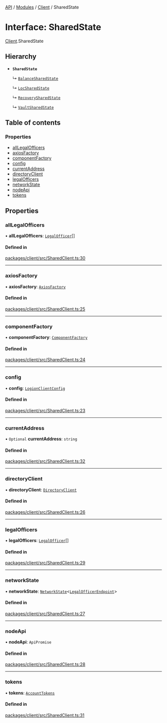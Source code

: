 [API](../API.md) / [Modules](../modules.md) / [Client](../modules/Client.md) / SharedState

# Interface: SharedState

[Client](../modules/Client.md).SharedState

## Hierarchy

- **`SharedState`**

  ↳ [`BalanceSharedState`](Client.BalanceSharedState.md)

  ↳ [`LocSharedState`](Client.LocSharedState.md)

  ↳ [`RecoverySharedState`](Client.RecoverySharedState.md)

  ↳ [`VaultSharedState`](Client.VaultSharedState.md)

## Table of contents

### Properties

- [allLegalOfficers](Client.SharedState.md#alllegalofficers)
- [axiosFactory](Client.SharedState.md#axiosfactory)
- [componentFactory](Client.SharedState.md#componentfactory)
- [config](Client.SharedState.md#config)
- [currentAddress](Client.SharedState.md#currentaddress)
- [directoryClient](Client.SharedState.md#directoryclient)
- [legalOfficers](Client.SharedState.md#legalofficers)
- [networkState](Client.SharedState.md#networkstate)
- [nodeApi](Client.SharedState.md#nodeapi)
- [tokens](Client.SharedState.md#tokens)

## Properties

### allLegalOfficers

• **allLegalOfficers**: [`LegalOfficer`](Client.LegalOfficer.md)[]

#### Defined in

[packages/client/src/SharedClient.ts:30](https://github.com/logion-network/logion-api/blob/main/packages/client/src/SharedClient.ts#L30)

___

### axiosFactory

• **axiosFactory**: [`AxiosFactory`](../classes/Client.AxiosFactory.md)

#### Defined in

[packages/client/src/SharedClient.ts:25](https://github.com/logion-network/logion-api/blob/main/packages/client/src/SharedClient.ts#L25)

___

### componentFactory

• **componentFactory**: [`ComponentFactory`](Client.ComponentFactory.md)

#### Defined in

[packages/client/src/SharedClient.ts:24](https://github.com/logion-network/logion-api/blob/main/packages/client/src/SharedClient.ts#L24)

___

### config

• **config**: [`LogionClientConfig`](Client.LogionClientConfig.md)

#### Defined in

[packages/client/src/SharedClient.ts:23](https://github.com/logion-network/logion-api/blob/main/packages/client/src/SharedClient.ts#L23)

___

### currentAddress

• `Optional` **currentAddress**: `string`

#### Defined in

[packages/client/src/SharedClient.ts:32](https://github.com/logion-network/logion-api/blob/main/packages/client/src/SharedClient.ts#L32)

___

### directoryClient

• **directoryClient**: [`DirectoryClient`](../classes/Client.DirectoryClient.md)

#### Defined in

[packages/client/src/SharedClient.ts:26](https://github.com/logion-network/logion-api/blob/main/packages/client/src/SharedClient.ts#L26)

___

### legalOfficers

• **legalOfficers**: [`LegalOfficer`](Client.LegalOfficer.md)[]

#### Defined in

[packages/client/src/SharedClient.ts:29](https://github.com/logion-network/logion-api/blob/main/packages/client/src/SharedClient.ts#L29)

___

### networkState

• **networkState**: [`NetworkState`](../classes/Client.NetworkState.md)<[`LegalOfficerEndpoint`](Client.LegalOfficerEndpoint.md)\>

#### Defined in

[packages/client/src/SharedClient.ts:27](https://github.com/logion-network/logion-api/blob/main/packages/client/src/SharedClient.ts#L27)

___

### nodeApi

• **nodeApi**: `ApiPromise`

#### Defined in

[packages/client/src/SharedClient.ts:28](https://github.com/logion-network/logion-api/blob/main/packages/client/src/SharedClient.ts#L28)

___

### tokens

• **tokens**: [`AccountTokens`](../classes/Client.AccountTokens.md)

#### Defined in

[packages/client/src/SharedClient.ts:31](https://github.com/logion-network/logion-api/blob/main/packages/client/src/SharedClient.ts#L31)
